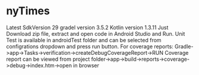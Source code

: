 # nyTimes
Latest SdkVersion 29 
gradel version 3.5.2
Kotlin version 1.3.11 
Just Download zip file, extract and open code in Android Studio and Run.
Unit Test is available in androidTest folder and can be selected from configrations dropdown and press run button.
For coverage reports: Gradle->app->Tasks->verification->createDebugCoverageReport->RUN
Coverage report can be viewed from project folder->app->build->reports->coverage->debug->index.htm->open in browser

